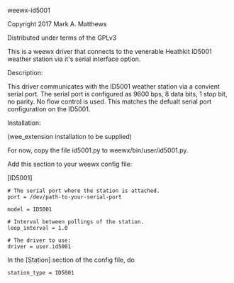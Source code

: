 weewx-id5001

Copyright 2017 Mark A. Matthews

Distributed under terms of the GPLv3

This is a weewx driver that connects to the venerable Heathkit ID5001 weather
station via it's serial interface option.

Description:

This driver communicates with the ID5001 weather station via a convient serial
port. The serial port is configured as 9600 bps, 8 data bits, 1 stop bit, no
parity. No flow control is used. This matches the defualt serial port
configuration on the ID5001.

Installation:

(wee_extension installation to be supplied)

For now, copy the file id5001.py to weewx/bin/user/id5001.py.

Add this section to your weewx config file:

[ID5001]

    # The serial port where the station is attached.
    port = /dev/path-to-your-serial-port

    model = ID5001

    # Interval between pollings of the station.
    loop_interval = 1.0

    # The driver to use:
    driver = user.id5001

In the [Station] section of the config file, do

    station_type = ID5001



